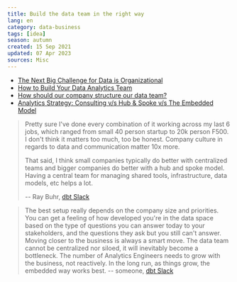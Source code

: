 ```yaml
---
title: Build the data team in the right way
lang: en
category: data-business
tags: [idea]
season: autumn
created: 15 Sep 2021
updated: 07 Apr 2023
sources: Misc
---
```


- [The Next Big Challenge for Data is Organizational](https://locallyoptimistic.com/post/the-next-big-challenge-for-data-is-organizational/)
- [How to Build Your Data Analytics Team](https://towardsdatascience.com/how-to-build-your-data-analytics-team-1276d6729ac4)
- [How should our company structure our data team?](https://medium.com/super/how-should-our-company-structure-our-data-team-e71f6846024d)
- [Analytics Strategy: Consulting v/s Hub & Spoke v/s The Embedded Model](https://vishnunanduri.com/2017/02/18/analytics-strategy-consulting-vs-hub-spoke-vs-the-embedded-model/)

> Pretty sure I've done every combination of it working across my last 6 jobs, which ranged from small 40 person startup to 20k person F500. I don't think it matters too much, too be honest. Company culture in regards to data and communication matter 10x more.
> 
> That said, I think small companies typically do better with centralized teams and bigger companies do better with a hub and spoke model. Having a central team for managing shared tools, infrastructure, data models, etc helps a lot.
> 
> -- Ray Buhr, [dbt Slack](https://getdbt.slack.com/archives/C022A67TLFL/p1629901727222200?thread_ts=1629894719.221900&cid=C022A67TLFL)


>  The best setup really depends on the company size and priorities. You can get a feeling of how developed you're in the data space based on the type of questions you can answer today to your stakeholders, and the questions they ask but you still can't answer. Moving closer to the business is always a smart move. The data team cannot be centralized nor siloed, it will inevitably become a bottleneck. The number of Analytics Engineers needs to grow with the business, not reactively. In the long run, as things grow, the embedded way works best.
>  -- someone, [dbt Slack](https://getdbt.slack.com/archives/C022A67TLFL/p1638493069170100?thread_ts=1638481179.168700&cid=C022A67TLFL)